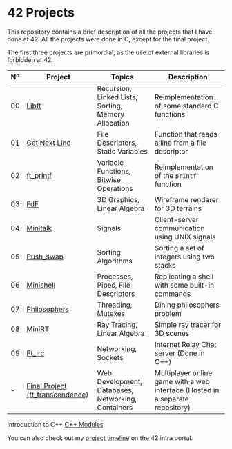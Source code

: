# 42 Projects

This repository contains a brief description of all the projects that I have done at 42. All the projects were done in C, except for the final project.

The first three projects are primordial, as the use of external libraries is forbidden at 42.

| Nº | Project      | Topics                  | Description                                             |
|----|--------------|-------------------------|---------------------------------------------------------|
| 00 | [Libft](https://github.com/ele-sage/42-Cursus/tree/master/Core/libft) | Recursion, Linked Lists, Sorting, Memory Allocation | Reimplementation of some standard C functions |
| 01 | [Get Next Line](https://github.com/ele-sage/42-Cursus/tree/master/Core/get_next_line) | File Descriptors, Static Variables | Function that reads a line from a file descriptor |
| 02 | [ft_printf](https://github.com/ele-sage/42-Cursus/tree/master/Core/ft_printf) | Variadic Functions, Bitwise Operations | Reimplementation of the `printf` function |
| 03 | [FdF](https://github.com/ele-sage/42-Cursus/tree/master/Core/FDF) | 3D Graphics, Linear Algebra | Wireframe renderer for 3D terrains |
| 04 | [Minitalk](https://github.com/ele-sage/42-Cursus/tree/master/Core/minitalk) | Signals | Client-server communication using UNIX signals |
| 05 | [Push_swap](https://github.com/ele-sage/42-Cursus/tree/master/Core/Push_swap) | Sorting Algorithms | Sorting a set of integers using two stacks |
| 06 | [Minishell](https://github.com/emgervais/minishell) | Processes, Pipes, File Descriptors | Replicating a shell with some built-in commands |
| 07 | [Philosophers](https://github.com/ele-sage/42-Cursus/tree/master/Core/Philosophers) | Threading, Mutexes | Dining philosophers problem |
| 08 | [MiniRT](https://github.com/ele-sage/42-Cursus/tree/master/Core/MiniRT) | Ray Tracing, Linear Algebra | Simple ray tracer for 3D scenes |
| 09 | [Ft_irc](https://github.com/emgervais/ft_irc) | Networking, Sockets | Internet Relay Chat server (Done in C++) |
| -  | [Final Project (ft_transcendence)](https://github.com/emgervais/transcendance) | Web Development, Databases, Networking, Containers | Multiplayer online game with a web interface (Hosted in a separate repository) |

Introduction to C++ [C++ Modules](https://github.com/ele-sage/42-Cursus/tree/master/cpp)

You can also check out my [project timeline](https://projects.intra.42.fr/projects/graph?login=ele-sage) on the 42 intra portal.
